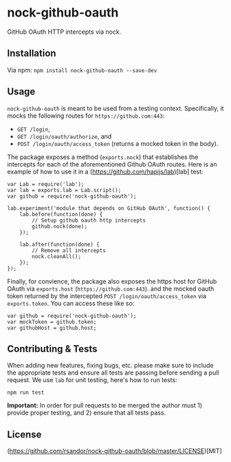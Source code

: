 # nock-github-oauth
GitHub OAuth HTTP intercepts via nock.

## Installation
Via npm: `npm install nock-github-oauth --save-dev`

## Usage
`nock-github-oauth` is meant to be used from a testing context. Specifically, it mocks the
following routes for `https://github.com:443`:

* `GET /login`,
* `GET /login/oauth/authorize`, and
* `POST /login/oauth/access_token` (returns a mocked token in the body).

The package exposes a method (`exports.nock`) that establishes the intercepts for each of the
aforementioned Github OAuth routes. Here is an example of how to use it in a
(https://github.com/hapijs/lab)[lab] test:

```
var Lab = require('lab');
var lab = exports.lab = Lab.script();
var github = require('nock-github-oauth');

lab.experiment('module that depends on GitHub OAuth', function() {
	lab.before(function(done) {
		// Setup github oauth http intercepts
		github.nock(done);
	});

	lab.after(function(done) {
		// Remove all intercepts
		nock.cleanAll();
	});
});
```

Finally, for convience, the package also exposes the https host for GitHub OAuth via
`exports.host` (`https://github.com:443`). and the mocked oauth token returned by the
intercepted `POST /login/oauth/access_token` via `exports.token`. You can access these
like so:

```
var github = require('nock-github-oauth');
var mockToken = github.token;
var githubHost = github.host;
```

## Contributing & Tests

When adding new features, fixing bugs, etc. please make sure to include the appropriate
tests and ensure all tests are passing before sending a pull request. We use `lab` for
unit testing, here's how to run tests:

```
npm run test
```

**Important:** In order for pull requests to be merged the author must 1) provide proper testing,
and 2) ensure that all tests pass.

## License
(https://github.com/rsandor/nock-github-oauth/blob/master/LICENSE)[MIT]
